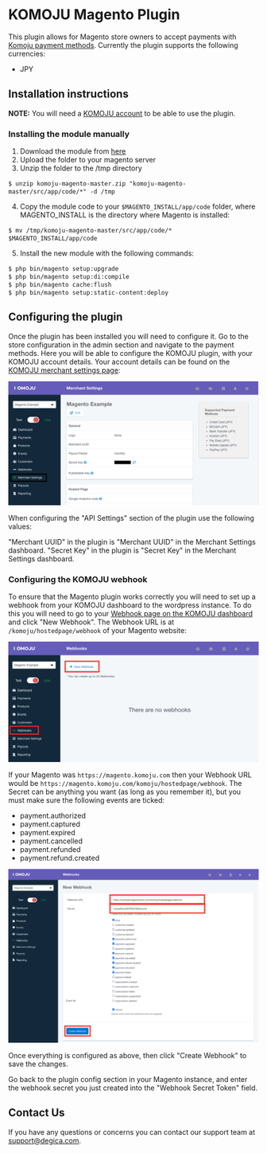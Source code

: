 # KOMOJU Magento Plugin

This plugin allows for Magento store owners to accept payments with [Komoju payment methods](https://en.komoju.com/payment-methods). Currently the plugin supports the following currencies:

- JPY

## Installation instructions

**NOTE:** You will need a [KOMOJU account](https://komoju.com/) to be able to use the plugin.

### Installing the module manually

1. Download the module from [here](https://github.com/komoju/komoju-magento/archive/master.zip)
2. Upload the folder to your magento server
3. Unzip the folder to the /tmp directory
```
$ unzip komoju-magento-master.zip "komoju-magento-master/src/app/code/*" -d /tmp
```
4. Copy the module code to your `$MAGENTO_INSTALL/app/code` folder, where MAGENTO_INSTALL is the directory where Magento is installed:
```
$ mv /tmp/komoju-magento-master/src/app/code/* $MAGENTO_INSTALL/app/code
```
5. Install the new module with the following commands:
```
$ php bin/magento setup:upgrade
$ php bin/magento setup:di:compile
$ php bin/magento cache:flush
$ php bin/magento setup:static-content:deploy
```

## Configuring the plugin

Once the plugin has been installed you will need to configure it. Go to the store configuration in the admin section and navigate to the payment methods. Here you will be able to configure the KOMOJU plugin, with your KOMOJU account details. Your account details can be found on the [KOMOJU merchant settings page](https://komoju.com/admin/merchant_settings):

![KOMOJU dashboard](./docs/screenshots/Komoju-merchant-settings.png "KOMOJU dashboard")

When configuring the "API Settings" section of the plugin use the following values:

"Merchant UUID" in the plugin is "Merchant UUID" in the Merchant Settings dashboard.
"Secret Key" in the plugin is "Secret Key" in the Merchant Settings dashboard.

### Configuring the KOMOJU webhook

To ensure that the Magento plugin works correctly you will need to set up a webhook from your KOMOJU dashboard to the wordpress instance. To do this you will need to go to your [Webhook page on the KOMOJU dashboard](https://komoju.com/admin/webhooks) and click "New Webhook". The Webhook URL is at `/komoju/hostedpage/webhook` of your Magento website:

![KOMOJU Create New Webhook](./docs/screenshots/Komoju-webhooks-page.png "Create a new Webhook")

If your Magento was `https://magento.komoju.com` then your Webhook URL would be `https://magento.komoju.com/komoju/hostedpage/webhook`. The Secret can be anything you want (as long as you remember it), but you must make sure the following events are ticked:

- payment.authorized
- payment.captured
- payment.expired
- payment.cancelled
- payment.refunded
- payment.refund.created

![KOMOJU Magento Webhook Example](./docs/screenshots/Komoju-create-webhook.png "An Example of how the webhook should be configured")

Once everything is configured as above, then click "Create Webhook" to save the changes.

Go back to the plugin config section in your Magento instance, and enter the webhook secret you just created into the "Webhook Secret Token" field.

## Contact Us

If you have any questions or concerns you can contact our support team at  support@degica.com.
